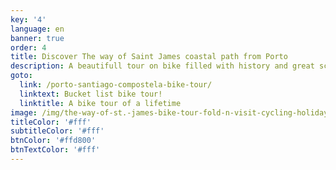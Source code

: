 ```yaml
---
key: '4'
language: en
banner: true
order: 4
title: Discover The way of Saint James coastal path from Porto
description: A beautifull tour on bike filled with history and great sceneries.
goto:
  link: /porto-santiago-compostela-bike-tour/
  linktext: Bucket list bike tour!
  linktitle: A bike tour of a lifetime
image: /img/the-way-of-st.-james-bike-tour-fold-n-visit-cycling-holidays-3826.jpg
titleColor: '#fff'
subtitleColor: '#fff'
btnColor: '#ffd800'
btnTextColor: '#fff'
---
```


